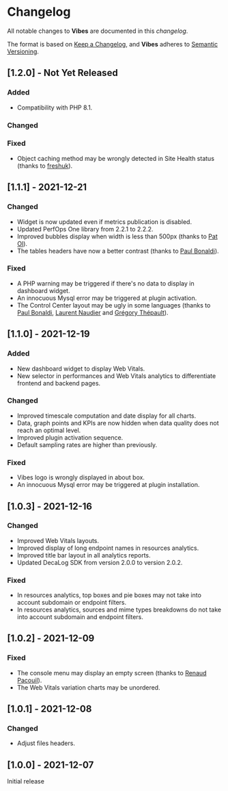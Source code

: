 # Changelog
All notable changes to **Vibes** are documented in this *changelog*.

The format is based on [Keep a Changelog](https://keepachangelog.com/en/1.0.0/), and **Vibes** adheres to [Semantic Versioning](https://semver.org/spec/v2.0.0.html).

## [1.2.0] - Not Yet Released

### Added
- Compatibility with PHP 8.1.

### Changed

### Fixed
- Object caching method may be wrongly detected in Site Health status (thanks to [freshuk](https://profiles.wordpress.org/freshuk/)).

## [1.1.1] - 2021-12-21

### Changed
- Widget is now updated even if metrics publication is disabled.
- Updated PerfOps One library from 2.2.1 to 2.2.2.
- Improved bubbles display when width is less than 500px (thanks to [Pat Ol](https://profiles.wordpress.org/pasglop/)).
- The tables headers have now a better contrast (thanks to [Paul Bonaldi](https://profiles.wordpress.org/bonaldi/)).

### Fixed
- A PHP warning may be triggered if there's no data to display in dashboard widget.
- An innocuous Mysql error may be triggered at plugin activation.
- The Control Center layout may be ugly in some languages (thanks to [Paul Bonaldi](https://profiles.wordpress.org/bonaldi/), [Laurent Naudier](https://github.com/fr-laurentn) and [Grégory Thépault](https://profiles.wordpress.org/locomint85/)).

## [1.1.0] - 2021-12-19

### Added
- New dashboard widget to display Web Vitals.
- New selector in performances and Web Vitals analytics to differentiate frontend and backend pages.

### Changed
- Improved timescale computation and date display for all charts.
- Data, graph points and KPIs are now hidden when data quality does not reach an optimal level.
- Improved plugin activation sequence.
- Default sampling rates are higher than previously.

### Fixed
- Vibes logo is wrongly displayed in about box.
- An innocuous Mysql error may be triggered at plugin installation.

## [1.0.3] - 2021-12-16

### Changed
- Improved Web Vitals layouts.
- Improved display of long endpoint names in resources analytics.
- Improved title bar layout in all analytics reports.
- Updated DecaLog SDK from version 2.0.0 to version 2.0.2.

### Fixed
- In resources analytics, top boxes and pie boxes may not take into account subdomain or endpoint filters.
- In resources analytics, sources and mime types breakdowns do not take into account subdomain and endpoint filters.

## [1.0.2] - 2021-12-09

### Fixed
- The console menu may display an empty screen (thanks to [Renaud Pacouil](https://www.laboiteare.fr)).
- The Web Vitals variation charts may be unordered.

## [1.0.1] - 2021-12-08

### Changed
- Adjust files headers.

## [1.0.0] - 2021-12-07

Initial release